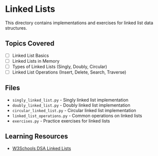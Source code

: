 # Linked Lists

This directory contains implementations and exercises for linked list data structures.

## Topics Covered

- [ ] Linked List Basics
- [ ] Linked Lists in Memory
- [ ] Types of Linked Lists (Singly, Doubly, Circular)
- [ ] Linked List Operations (Insert, Delete, Search, Traverse)

## Files

- `singly_linked_list.py` - Singly linked list implementation
- `doubly_linked_list.py` - Doubly linked list implementation
- `circular_linked_list.py` - Circular linked list implementation
- `linked_list_operations.py` - Common operations on linked lists
- `exercises.py` - Practice exercises for linked lists

## Learning Resources

- [W3Schools DSA Linked Lists](https://www.w3schools.com/dsa/dsa_intro_linkedlists.php)

